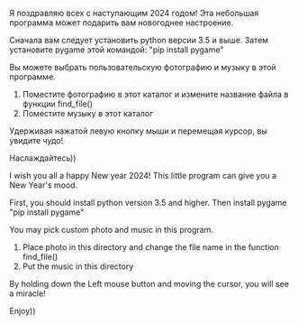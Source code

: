 Я поздравляю всех с наступающим 2024 годом!
Эта небольшая программа может подарить вам новогоднее настроение.

Сначала вам следует установить python версии 3.5 и выше. Затем установите pygame этой командой:
"pip install pygame"

Вы можете выбрать пользовательскую фотографию и музыку в этой программе.
1) Поместите фотографию в этот каталог и измените название файла в функции find_file()
2) Поместите музыку в этот каталог

Удерживая нажатой левую кнопку мыши и перемещая курсор, вы увидите чудо!

Наслаждайтесь))


I wish you all a happy New year 2024!
This little program can give you a New Year's mood.

First, you should install python version 3.5 and higher. Then install pygame "pip install pygame"

You may pick custom photo and music in this program.
1) Place photo in this directory and change the file name in the function find_file()
2) Put the music in this directory

By holding down the Left mouse button and moving the cursor, you will see a miracle!

Enjoy))
